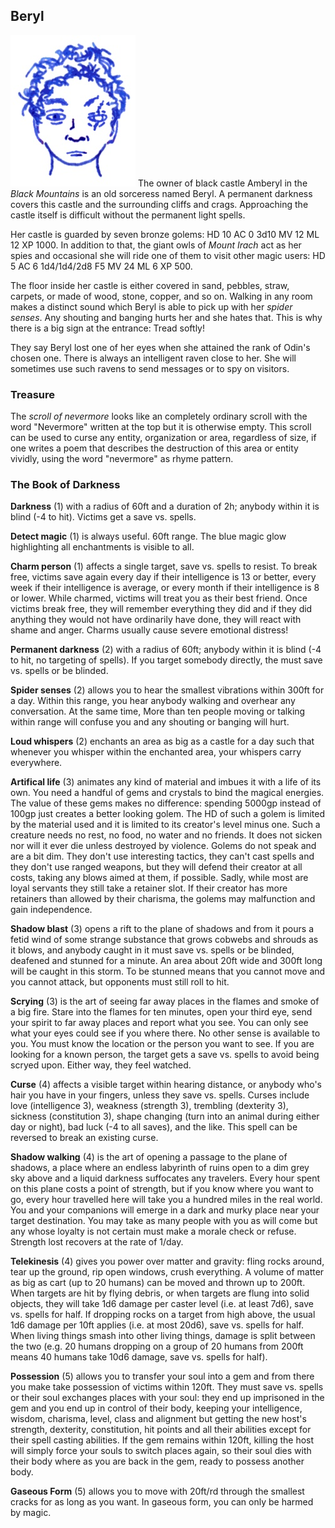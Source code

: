## Beryl

![Beryl](Beryl.jpeg)
The owner of black castle Amberyl in the *Black Mountains* is an old sorceress named Beryl. A permanent darkness covers this castle and the surrounding cliffs and crags. Approaching the castle itself is difficult without the permanent light spells.

Her castle is guarded by seven bronze golems:
HD 10 AC 0 3d10 MV 12 ML 12 XP 1000. In addition to that, the giant owls of *Mount Irach* act as her spies and occasional she will ride one of them to visit other magic users: HD 5 AC 6 1d4/1d4/2d8 F5 MV 24 ML 6 XP 500.

The floor inside her castle is either covered in sand, pebbles, straw, carpets, or made of wood, stone, copper, and so on. Walking in any room makes a distinct sound which Beryl is able to pick up with her *spider senses*. Any shouting and  banging hurts her and she hates that. This is why there is a big sign at the entrance: Tread softly!

They say Beryl lost one of her eyes when she attained the rank of Odin's chosen one. There is always an intelligent raven close to her. She will sometimes use such ravens to send messages or to spy on visitors.

### Treasure

The *scroll of nevermore* looks like an completely ordinary scroll with the word "Nevermore" written at the top but it is otherwise empty. This scroll can be used to curse any entity, organization or area, regardless of size, if one writes a poem that describes the destruction of this area or entity vividly, using the word "nevermore" as rhyme pattern.
### The Book of Darkness

**Darkness** (1) with a radius of 60ft and a duration of 2h; anybody within it is blind (-4 to hit). Victims get a save vs. spells.

**Detect magic** (1) is always useful. 60ft range. The blue magic glow highlighting all enchantments is visible to all.

**Charm person** (1) affects a single target, save vs. spells to resist. To break free, victims save again every day if their intelligence is 13 or better, every week if their intelligence is average, or every month if their intelligence is 8 or lower. While charmed, victims will treat you as their best friend. Once victims break free, they will remember everything they did and if they did anything they would not have ordinarily have done, they will react with shame and anger. Charms usually cause severe emotional distress!

**Permanent darkness** (2) with a radius of 60ft; anybody within it is blind (-4 to hit, no targeting of spells). If you target somebody directly, the must save vs. spells or be blinded.

**Spider senses** (2) allows you to hear the smallest vibrations within 300ft for a day. Within this range, you hear anybody walking and overhear any conversation. At the same time, More than ten people moving or talking within range will confuse you and any shouting or banging will hurt.

**Loud whispers** (2) enchants an area as big as a castle for a day such that whenever you whisper within the enchanted area, your whispers carry everywhere.

**Artifical life** (3) animates any kind of material and imbues it with a life of its own. You need a handful of gems and crystals to bind the magical energies. The value of these gems makes no difference: spending 5000gp instead of 100gp just creates a better looking golem. The HD of such a golem is limited by the material used and it is limited to its creator's level minus one. Such a creature needs no rest, no food, no water and no friends. It does not sicken nor will it ever die unless destroyed by violence. Golems do not speak and are a bit dim. They don't use interesting tactics, they can't cast spells and they don't use ranged weapons, but they will defend their creator at all costs, taking any blows aimed at them, if possible. Sadly, while most are loyal servants they still take a retainer slot. If their creator has more retainers than allowed by their charisma, the golems may malfunction and gain independence.

**Shadow blast** (3) opens a rift to the plane of shadows and from it pours a fetid wind of some strange substance that grows cobwebs and shrouds as it blows, and anybody caught in it must save vs. spells or be blinded, deafened and stunned for a minute. An area about 20ft wide and 300ft long will be caught in this storm. To be stunned means that you cannot move and you cannot attack, but opponents must still roll to hit.

**Scrying** (3) is the art of seeing far away places in the flames and smoke of a big fire. Stare into the flames for ten minutes, open your third eye, send your spirit to far away places and report what you see. You can only see what your eyes could see if you where there. No other sense is available to you. You must know the location or the person you want to see. If you are looking for a known person, the target gets a save vs. spells to avoid being scryed upon. Either way, they feel watched.

**Curse** (4) affects a visible target within hearing distance, or anybody who's hair you have in your fingers, unless they save vs. spells. Curses include love (intelligence 3), weakness (strength 3), trembling (dexterity 3), sickness (constitution 3), shape changing (turn into an animal during either day or night), bad luck (-4 to all saves), and the like. This spell can be reversed to break an existing curse.

**Shadow walking** (4) is the art of opening a passage to the plane of shadows, a place where an endless labyrinth of ruins open to a dim grey sky above and a liquid darkness suffocates any travelers. Every hour spent on this plane costs a point of strength, but if you know where you want to go, every hour travelled here will take you a hundred miles in the real world. You and your companions will emerge in a dark and murky place near your target destination. You may take as many people with you as will come but any whose loyalty is not certain must make a morale check or refuse. Strength lost recovers at the rate of 1/day.

**Telekinesis** (4) gives you power over matter and gravity: fling rocks around, tear up the ground, rip open windows, crush everything. A volume of matter as big as cart (up to 20 humans) can be moved and thrown up to 200ft. When targets are hit by flying debris, or when targets are flung into solid objects, they will take 1d6 damage per caster level (i.e. at least 7d6), save vs. spells for half. If dropping rocks on a target from high above, the usual 1d6 damage per 10ft applies (i.e. at most 20d6), save vs. spells for half. When living things smash into other living things, damage is split between the two (e.g. 20 humans dropping on a group of 20 humans from 200ft means 40 humans take 10d6 damage, save vs. spells for half).

**Possession** (5) allows you to transfer your soul into a gem and from there you make take possession of victims within 120ft.  They must save vs. spells or their soul exchanges places with your soul: they end up imprisoned in the gem and you end up in control of their body, keeping your intelligence, wisdom, charisma, level, class and alignment but getting the new host's strength, dexterity, constitution, hit points and all their abilities except for their spell casting abilities. If the gem remains within 120ft, killing the host will simply force your souls to switch places again, so their soul dies with their body where as you are back in the gem, ready to possess another body.

**Gaseous Form** (5) allows you to move with 20ft/rd through the smallest cracks for as long as you want. In gaseous form, you can only be harmed by magic.
